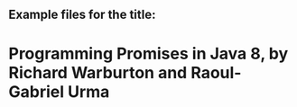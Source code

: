 ## Example files for the title:  
	  
# Programming Promises in Java 8, by Richard Warburton and Raoul-Gabriel Urma
